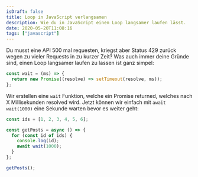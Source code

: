 ```yaml
---
isDraft: false
title: Loop in JavaScript verlangsamen
description: Wie du in JavaScript einen Loop langsamer laufen lässt.
date: 2020-05-20T11:08:16
tags: ["javascript"]
---
```


Du musst eine API 500 mal requesten, kriegst aber Status 429 zurück wegen zu vieler Requests in zu kurzer Zeit? Was auch immer deine Gründe sind, einen Loop langsamer laufen zu lassen ist ganz simpel:

```javascript
const wait = (ms) => {
  return new Promise((resolve) => setTimeout(resolve, ms));
};
```

Wir erstellen eine `wait` Funktion, welche ein Promise returned, welches nach X Millisekunden resolved wird. Jetzt können wir einfach mit `await wait(1000)` eine Sekunde warten bevor es weiter geht:

```javascript
const ids = [1, 2, 3, 4, 5, 6];

const getPosts = async () => {
  for (const id of ids) {
    console.log(id);
    await wait(1000);
  }
};

getPosts();
```
